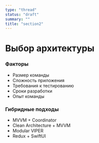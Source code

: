 ```yaml
---
type: "thread"
status: "draft"
summary: ""
title: "section2"
---
```


# Выбор архитектуры


### Факторы
- Размер команды
- Сложность приложения
- Требования к тестированию
- Сроки разработки
- Опыт команды

### Гибридные подходы
- MVVM + Coordinator
- Clean Architecture + MVVM
- Modular VIPER
- Redux + SwiftUI

